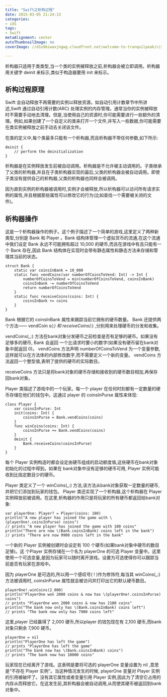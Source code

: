 ```yaml
---
title: "Swift之析构过程"
date: 2015-03-05 21:24:13
categories: 
- iOS
tags: 
- Swift
metaAlignment: center
autoThumbnailImage: no
coverImage: //d1u9biwaxjngwg.cloudfront.net/welcome-to-tranquilpeak/city.jpg

---
```


析构器只适用于类类型,当一个类的实例被释放之前,析构器会被立即调用。析构器用关键字 deinit 来标示,类似于构造器要用 init 来标示。
<!--more-->

## 析构过程原理

Swift 会自动释放不再需要的实例以释放资源。如自动引用计数章节中所讲述,Swift 通过自动引用计数(ARC) 处理实例的内存管理。通常当你的实例被释放时不需要手动地去清理。但是,当使用自己的资源时,你可能需要进行一些额外的清理。例如,如果创建了一个自定义的类来打开一个文件,并写入一些数据,你可能需要在类实例被释放之前手动去关闭该文件。

在类的定义中,每个类最多只能有一个析构器,而且析构器不带任何参数,如下所示:

	deinit {
	    // perform the deinitialization
	}
	
析构器是在实例释放发生前被自动调用。析构器是不允许被主动调用的。子类继承了父类的析构器,并且在子类析构器实现的最后,父类的析构器会被自动调用。即使子类没有提供自己的析构器,父类的析构器也同样会被调用。

因为直到实例的析构器被调用时,实例才会被释放,所以析构器可以访问所有请求实例的属性,并且根据那些属性可以修改它的行为(比如查找一个需要被关闭的文件)。

## 析构器操作

这是一个析构器操作的例子。这个例子描述了一个简单的游戏,这里定义了两种新类型,分别是 Bank 和 Player 。Bank 结构体管理一个虚拟货币的流通,在这个流通中我们设定 Bank 永远不可能拥有超过 10,000 的硬币,而且在游戏中有且只能有一个 Bank 存在,因此 Bank 结构体在实现时会带有静态属性和静态方法来存储和管理其当前的状态。

	struct Bank {
	    static var coinsInBank = 10_000
	    static func vendCoins(var numberOfCoinsToVend: Int) -> Int {
	        numberOfCoinsToVend = min(numberOfCoinsToVend, coinsInBank)
	        coinsInBank -= numberOfCoinsToVend
	        return numberOfCoinsToVend
	    }
	    static func receiveCoins(coins: Int) {
	        coinsInBank += coins
	    }
	}
	
Bank 根据它的 coinsInBank 属性来跟踪当前它拥有的硬币数量。 Bank 还提供两个方法—— vendCoin s(_:) 和 receiveCoins(_:) ,分别用来处理硬币的分发和收集。

vendCoins(_:) 方法在bank对象分发硬币之前检查是否有足够的硬币。如果没有足够多的硬币, Bank 会返回 一个比请求时要小的数字(如果没有硬币留在bank对象中就返回 0)。 vendCoins 方法声明 numberOfCoinsToVend 为一个变量参数,这样就可以在方法体的内部修改数字,而不需要定义一个新的变量。 vendCoins 方法返回一个整型值,表明了提供的硬币的实际数目。

receiveCoins 方法只是将bank对象的硬币存储和接收到的硬币数目相加,再保存回bank对象。

Player 类描述了游戏中的一个玩家。每一个 player 在任何时刻都有一定数量的硬币存储在他们的钱包中。这通过 player 的 coinsInPurse 属性来体现:

	class Player {
	    var coinsInPurse: Int
	    init(coins: Int) {
	        coinsInPurse = Bank.vendCoins(coins)
	    }
	    func winCoins(coins: Int) {
	        coinsInPurse += Bank.vendCoins(coins)
	    }
	    deinit {
	        Bank.receiveCoins(coinsInPurse)
	    }
	}
	
每个 Player 实例构造时都会设定由硬币组成的启动额度值,这些硬币在bank对象初始化的过程中得到。如果在 bank对象中没有足够的硬币可用, Player 实例可能收到比指定数目少的硬币。

Player 类定义了一个 winCoins(_:) 方法,该方法从bank对象获取一定数量的硬币,并把它们添加到玩家的钱包。 Player 类还实现了一个析构器,这个析构器在 Player 实例释放前被调用。在这里,析构器的作用只是将玩家的所有硬币都返回给bank对象:


	var playerOne: Player? = Player(coins: 100)
	println("A new player has joined the game with \(playerOne!.coinsInPurse) coins")
	// prints "A new player has joined the game with 100 coins"
	println("There are now \(Bank.coinsInBank) coins left in the bank")
	// prints "There are now 9900 coins left in the bank"
	
一个新的 Player 实例被创建时会设定有 100 个硬币(如果bank对象中硬币的数目足够)。这 个Player 实例存储在一个名为 playerOne 的可选 Player 变量中。这里使用一个可选变量,是因为玩家可以随时离开游戏。设置为可选使得你可以跟踪当前是否有玩家在游戏中。

因为 playerOne 是可选的,所以用一个感叹号( ! )作为修饰符,每当其 winCoins(_:) 方法被调用时, coinsInPurse 属性就会被访问并打印出它的默认硬币数目。

	playerOne!.winCoins(2_000)
	println("PlayerOne won 2000 coins & now has \(playerOne!.coinsInPurse) coins")
	// prints "PlayerOne won 2000 coins & now has 2100 coins"
	println("The bank now only has \(Bank.coinsInBank) coins left")
	// prints "The bank now only has 7900 coins left"
	
这里,player 已经赢得了 2,000 硬币,所以player 的钱包现在有 2,100 硬币,而bank对象只剩余 7,900 硬币。

	playerOne = nil
	println("PlayerOne has left the game")
	// prints "PlayerOne has left the game"
	println("The bank now has \(Bank.coinsInBank) coins")
	// prints "The bank now has 10000 coins"
	
玩家现在已经离开了游戏。这表明是要将可选的 playerOne 变量设置为 nil ,意思是“不存在 Player 实例”。当这种情况发生的时候, playerOne 变量对 Player 实例的引用被破坏了。没有其它属性或者变量引用 Player 实例,因此为了清空它占用的内存从而释放它。在这发生前,其析构器会被自动调用,从而使其硬币被返回到bank对象中。
